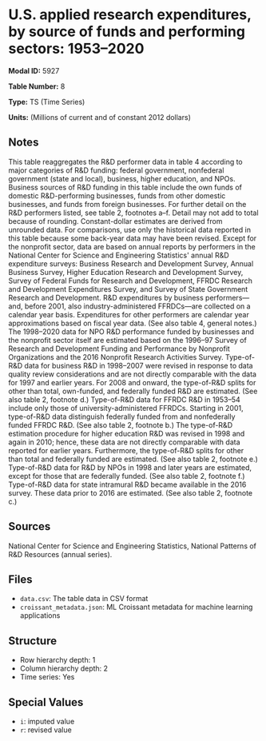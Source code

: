 # U.S. applied research expenditures, by source of funds and performing sectors: 1953–2020

**Modal ID:** 5927

**Table Number:** 8

**Type:** TS (Time Series)

**Units:** (Millions of current and of constant 2012 dollars)

## Notes

This table reaggregates the R&D performer data in table 4 according to major categories of R&D funding: federal government, nonfederal government (state and local), business, higher education, and NPOs. Business sources of R&D funding in this table include the own funds of domestic R&D-performing businesses, funds from other domestic businesses, and funds from foreign businesses. For further detail on the R&D performers listed, see table 2, footnotes a–f. Detail may not add to total because of rounding. Constant-dollar estimates are derived from unrounded data. For comparisons, use only the historical data reported in this table because some back-year data may have been revised. Except for the nonprofit sector, data are based on annual reports by performers in the National Center for Science and Engineering Statistics' annual R&D expenditure surveys: Business Research and Development Survey, Annual Business Survey, Higher Education Research and Development Survey, Survey of Federal Funds for Research and Development, FFRDC Research and Development Expenditures Survey, and Survey of State Government Research and Development. R&D expenditures by business performers—and, before 2001, also industry-administered FFRDCs—are collected on a calendar year basis. Expenditures for other performers are calendar year approximations based on fiscal year data. (See also table 4, general notes.) The 1998–2020 data for NPO R&D performance funded by businesses and the nonprofit sector itself are estimated based on the 1996–97 Survey of Research and Development Funding and Performance by Nonprofit Organizations and the 2016 Nonprofit Research Activities Survey. Type-of-R&D data for business R&D in 1998–2007 were revised in response to data quality review considerations and are not directly comparable with the data for 1997 and earlier years. For 2008 and onward, the type-of-R&D splits for other than total, own-funded, and federally funded R&D are estimated. (See also table 2, footnote d.) Type-of-R&D data for FFRDC R&D in 1953–54 include only those of university-administered FFRDCs. Starting in 2001, type-of-R&D data distinguish federally funded from and nonfederally funded FFRDC R&D. (See also table 2, footnote b.) The type-of-R&D estimation procedure for higher education R&D was revised in 1998 and again in 2010; hence, these data are not directly comparable with data reported for earlier years. Furthermore, the type-of-R&D splits for other than total and federally funded are estimated. (See also table 2, footnote e.) Type-of-R&D data for R&D by NPOs in 1998 and later years are estimated, except for those that are federally funded. (See also table 2, footnote f.) Type-of-R&D data for state intramural R&D became available in the 2016 survey. These data prior to 2016 are estimated. (See also table 2, footnote c.)

## Sources

National Center for Science and Engineering Statistics, National Patterns of R&D Resources (annual series).

## Files

- `data.csv`: The table data in CSV format
- `croissant_metadata.json`: ML Croissant metadata for machine learning applications

## Structure

- Row hierarchy depth: 1
- Column hierarchy depth: 2
- Time series: Yes

## Special Values

- `i`: imputed value
- `r`: revised value
